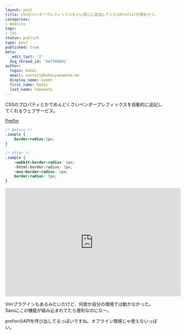 ```yaml
---
layout: post
title: CSSのベンダープレフィックスをいい感じに追加してくれるPrefixrが便利そう。
categories:
- WebSite
tags:
- CSS
status: publish
type: post
published: true
meta:
  _edit_last: '2'
  dsq_thread_id: '547705941'
author:
  login: kohei
  email: contact@koheiyamamoto.me
  display_name: kymmt
  first_name: Kohei
  last_name: Yamamoto
---
```


CSSのプロパティとかでめんどくさいベンダープレフィックスを自動的に追記してくれるウェブサービス。

[Prefixr](http://prefixr.com/)

~~~ css
/* Before */
.sample {
    border-radius:5px;
}

/* After */
.sample {
    -webkit-border-radius: 5px;
    -khtml-border-radius: 5px;
    -moz-border-radius: 5px;
    border-radius: 5px;
}
~~~

<div class="youtube-wrapper">
<iframe width="560" height="345" src="http://www.youtube.com/embed/x8va4o4Wl3g" frameborder="0" allowfullscreen></iframe>
</div>

Vimプラグインもあるみたいだけど、何故か自分の環境では動かなかった。  
Sassにこの機能が組み込まれてたら便利なのになー。

prefixrのAPIを呼び出してるっぽいですね。オフライン環境じゃ使えないっぽい。
